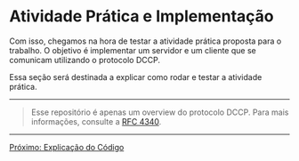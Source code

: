 <!-- Em progresso -->

# Atividade Prática e Implementação

Com isso, chegamos na hora de testar a atividade prática proposta para o trabalho. O objetivo é implementar um servidor e um cliente que se comunicam utilizando o protocolo DCCP.

Essa seção será destinada a explicar como rodar e testar a atividade prática.

---

> Esse repositório é apenas um overview do protocolo DCCP. Para mais informações, consulte a [RFC 4340](https://datatracker.ietf.org/doc/rfc4340/).

---

[Próximo: Explicação do Código](8.%20Código.md)